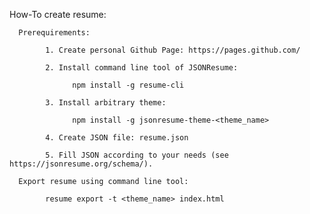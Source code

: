 How-To create resume:

      Prerequirements:

            1. Create personal Github Page: https://pages.github.com/

            2. Install command line tool of JSONResume:

                  npm install -g resume-cli

            3. Install arbitrary theme:

                  npm install -g jsonresume-theme-<theme_name>

            4. Create JSON file: resume.json

            5. Fill JSON according to your needs (see https://jsonresume.org/schema/).

      Export resume using command line tool:

            resume export -t <theme_name> index.html
